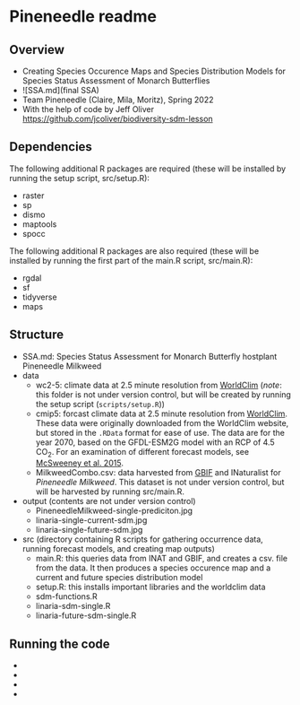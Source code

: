 # Pineneedle readme
## Overview
- Creating Species Occurence Maps and Species Distribution Models for Species Status Assessment of Monarch Butterflies
- ![SSA.md](final SSA)
- Team Pineneedle (Claire, Mila, Moritz), Spring 2022
- With the help of code by Jeff Oliver https://github.com/jcoliver/biodiversity-sdm-lesson

## Dependencies 
The following additional R packages are required (these will be installed by running the setup script, src/setup.R):
- raster
- sp
- dismo
- maptools
- spocc

The following additional R packages are also required (these will be installed by running the first part of the main.R script, src/main.R):
- rgdal
- sf
- tidyverse
- maps

## Structure

+ SSA.md: Species Status Assessment for Monarch Butterfly hostplant Pineneedle Milkweed
+ data
  + wc2-5: climate data at 2.5 minute resolution from [WorldClim](http://www.worldclim.org) (_note_: this folder is not under version control, but will be created by running the setup script (`scripts/setup.R`))
  + cmip5: forcast climate data at 2.5 minute resolution from [WorldClim](http://www.worldclim.org). These data were originally downloaded from the WorldClim website, but stored in the `.RData` format for ease of use. The data are for the year 2070, based on the GFDL-ESM2G model with an RCP of 4.5 CO<sub>2</sub>. For an examination of different forecast models, see [McSweeney et al. 2015](https://link.springer.com/article/10.1007/s00382-014-2418-8).
  + MilkweedCombo.csv: data harvested from [GBIF](https://www.gbif.org/) and INaturalist for _Pineneedle Milkweed_. This dataset is not under version control, but will be harvested by running src/main.R.
+ output (contents are not under version control)
  + PineneedleMilkweed-single-prediciton.jpg
  + linaria-single-current-sdm.jpg
  + linaria-single-future-sdm.jpg
+ src (directory containing R scripts for gathering occurrence data, running forecast models, and creating map outputs)
  + main.R: this queries data from INAT and GBIF, and creates a csv. file from the data. It then produces a species occurence map and a current and future species distribution model
  + setup.R: this installs important libraries and the worldclim data
  + sdm-functions.R
  + linaria-sdm-single.R
  + linaria-future-sdm-single.R
 

## Running the code
-
-
-
-
